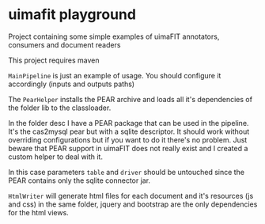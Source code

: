 # uimafit playground
Project containing some simple examples of uimaFIT annotators, consumers and document readers

This project requires maven 

`MainPipeline` is just an example of usage. You should configure it accordingly (inputs and outputs paths)

The `PearHelper` installs the PEAR archive and loads all it's dependencies of the folder lib to the classloader.

In the folder desc I have a PEAR package that can be used in the pipeline. It's the cas2mysql pear but with a sqlite descriptor. It should work without overriding configurations but if you want to do it there's no problem. Just beware that PEAR support in uimaFIT does not really exist and I created a custom helper to deal with it. 

In this case parameters `table` and `driver` should be untouched since the PEAR contains only the sqlite connector jar.


`HtmlWriter` will generate html files for each document and it's resources (js and css) in the same folder, jquery and bootstrap are the only dependencies for the html views.





